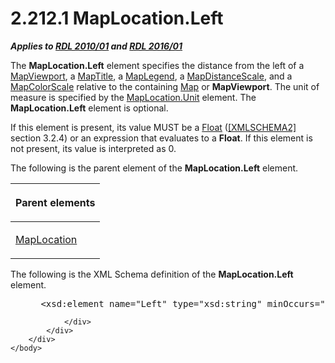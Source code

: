 <html dir="LTR" xmlns:mshelp="http://msdn.microsoft.com/mshelp" xmlns:ddue="http://ddue.schemas.microsoft.com/authoring/2003/5" xmlns:xlink="http://www.w3.org/1999/xlink" xmlns:tool="http://www.microsoft.com/tooltip">
    <head>
        <meta http-equiv="Content-Type" content="text/html; CHARSET=utf-8"></meta>
        <meta name="save" content="history"></meta>
        <title>2.212.1 MapLocation.Left</title>
        <xml>
            <mshelp:toctitle title="2.212.1 MapLocation.Left"></mshelp:toctitle>
            <mshelp:rltitle title="[MS-RDL]: MapLocation.Left"></mshelp:rltitle>
            <mshelp:keyword index="A" term="9bc6db86-4b9c-47cb-bfcd-df397851e5cf"></mshelp:keyword>
            <mshelp:attr name="DCSext.ContentType" value="open specification"></mshelp:attr>
            <mshelp:attr name="AssetID" value="9bc6db86-4b9c-47cb-bfcd-df397851e5cf"></mshelp:attr>
            <mshelp:attr name="TopicType" value="kbRef"></mshelp:attr>
            <mshelp:attr name="DCSext.Title" value="[MS-RDL]: MapLocation.Left" />
        </xml>
    </head>
    <body>
        <div id="header">
            <h1 class="heading">2.212.1 MapLocation.Left</h1>
        </div>
        <div id="mainSection">
            <div id="mainBody">
                <div id="allHistory" class="saveHistory"></div>
                <div id="sectionSection0" class="section" name="collapseableSection">
                    

<p><b><i>Applies to </i></b><a href="3428e690-a348-4ec7-8a6a-8efb42d2cdee.md"><b><i>RDL 2010/01</i></b></a><b><i>
and </i></b><a href="52ce3983-2bfc-4e72-9359-42aaf5fe4509.md"><b><i>RDL 2016/01</i></b></a></p>

<p>The <b>MapLocation.Left</b> element specifies the distance
from the left of a <a href="55679f1a-a5b6-4b08-b284-ff6e27deedb4.md">MapViewport</a>,
a <a href="9b8a7ec3-44b5-46d8-bdca-cb99308fa1f9.md">MapTitle</a>, a <a href="71c7ce11-4e8a-433b-975a-731e089ea04f.md">MapLegend</a>, a <a href="04ab14be-9206-4c63-bc93-d68bb48ed02c.md">MapDistanceScale</a>, and a <a href="fc14b477-a2d2-4048-843d-6a19beeb30bf.md">MapColorScale</a> relative to
the containing <a href="fd166dd8-6772-4507-b3f6-50a2b7cfd6ac.md">Map</a> or <b>MapViewport</b>.
The unit of measure is specified by the <a href="1bd056ac-60fd-4854-9132-9a6c3c011729.md">MapLocation.Unit</a> element.
The <b>MapLocation.Left</b> element is optional. </p>

<p>If this element is present, its value MUST be a <a href="c7d0946f-992e-4abc-a304-09b53e030692.md">Float</a> (<a href="https://go.microsoft.com/fwlink/?LinkId=90610">[XMLSCHEMA2]</a> section
3.2.4) or an expression that evaluates to a <b>Float</b>. If this element is
not present, its value is interpreted as 0. </p>

<p>The following is the parent element of the <b>MapLocation.Left</b>
element.</p>

<table>
 <thead>
  <tr>
   <th>
   <p>Parent elements</p>
   </th>
  </tr>
 </thead>
 <tr>
  <td>
  <p><a href="5888ec40-7918-47d0-9b80-4d5897124957.md">MapLocation</a></p>
  </td>
 </tr>
</table>

<p>The following is the XML Schema definition of the <b>MapLocation.Left</b>
element.</p>

<dl>
<dd>
<div><pre> &lt;xsd:element name=&quot;Left&quot; type=&quot;xsd:string&quot; minOccurs=&quot;0&quot; /&gt;
</pre></div>
</dd></dl>


                </div>
            </div>
        </div>
    </body>
</html>